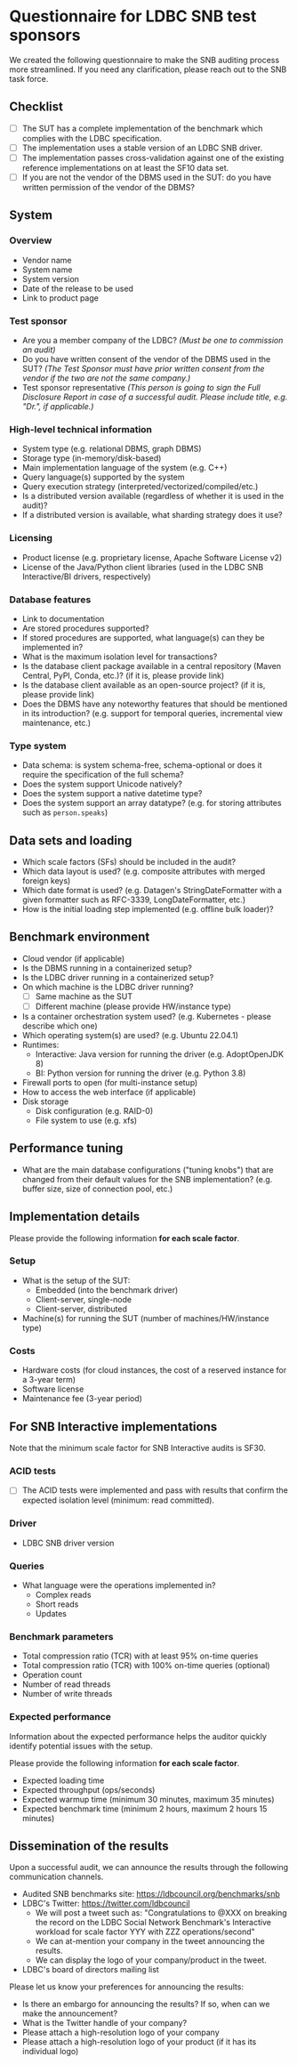 # Questionnaire for LDBC SNB test sponsors

We created the following questionnaire to make the SNB auditing process more streamlined. If you need any clarification, please reach out to the SNB task force.

## Checklist

- [ ] The SUT has a complete implementation of the benchmark which complies with the LDBC specification.
- [ ] The implementation uses a stable version of an LDBC SNB driver.
- [ ] The implementation passes cross-validation against one of the existing reference implementations on at least the SF10 data set.
- [ ] If you are not the vendor of the DBMS used in the SUT: do you have written permission of the vendor of the DBMS?

## System

### Overview

- Vendor name
- System name
- System version
- Date of the release to be used
- Link to product page

### Test sponsor

- Are you a member company of the LDBC? _(Must be one to commission an audit)_
- Do you have written consent of the vendor of the DBMS used in the SUT? _(The Test Sponsor must have prior written consent from the vendor if the two are not the same company.)_
- Test sponsor representative _(This person is going to sign the Full Disclosure Report in case of a successful audit. Please include title, e.g. "Dr.", if applicable.)_

### High-level technical information

- System type (e.g. relational DBMS, graph DBMS)
- Storage type (in-memory/disk-based)
- Main implementation language of the system (e.g. C++)
- Query language(s) supported by the system
- Query execution strategy (interpreted/vectorized/compiled/etc.)
- Is a distributed version available (regardless of whether it is used in the audit)?
- If a distributed version is available, what sharding strategy does it use?

### Licensing

- Product license (e.g. proprietary license, Apache Software License v2)
- License of the Java/Python client libraries (used in the LDBC SNB Interactive/BI drivers, respectively)

### Database features

- Link to documentation
- Are stored procedures supported?
- If stored procedures are supported, what language(s) can they be implemented in?
- What is the maximum isolation level for transactions?
- Is the database client package available in a central repository (Maven Central, PyPI, Conda, etc.)? (if it is, please provide link)
- Is the database client available as an open-source project? (if it is, please provide link)
- Does the DBMS have any noteworthy features that should be mentioned in its introduction? (e.g. support for temporal queries, incremental view maintenance, etc.)

### Type system

- Data schema: is system schema-free, schema-optional or does it require the specification of the full schema?
- Does the system support Unicode natively?
- Does the system support a native datetime type?
- Does the system support an array datatype? (e.g. for storing attributes such as `person.speaks`)

## Data sets and loading

- Which scale factors (SFs) should be included in the audit?
- Which data layout is used? (e.g. composite attributes with merged foreign keys)
- Which date format is used? (e.g. Datagen's StringDateFormatter with a given formatter such as RFC-3339, LongDateFormatter, etc.)
- How is the initial loading step implemented (e.g. offline bulk loader)?

## Benchmark environment

- Cloud vendor (if applicable)
- Is the DBMS running in a containerized setup?
- Is the LDBC driver running in a containerized setup?
- On which machine is the LDBC driver running?
  - [ ] Same machine as the SUT
  - [ ] Different machine (please provide HW/instance type)
- Is a container orchestration system used? (e.g. Kubernetes - please describe which one)
- Which operating system(s) are used? (e.g. Ubuntu 22.04.1)
- Runtimes:
  - Interactive: Java version for running the driver (e.g. AdoptOpenJDK 8)
  - BI: Python version for running the driver (e.g. Python 3.8)
- Firewall ports to open (for multi-instance setup)
- How to access the web interface (if applicable)
- Disk storage
  - Disk configuration (e.g. RAID-0)
  - File system to use (e.g. xfs)

## Performance tuning

- What are the main database configurations ("tuning knobs") that are changed from their default values for the SNB implementation? (e.g. buffer size, size of connection pool, etc.)

## Implementation details

Please provide the following information **for each scale factor**.

### Setup

- What is the setup of the SUT:
  - Embedded (into the benchmark driver)
  - Client-server, single-node
  - Client-server, distributed
- Machine(s) for running the SUT (number of machines/HW/instance type)

### Costs

- Hardware costs (for cloud instances, the cost of a reserved instance for a 3-year term)
- Software license
- Maintenance fee (3-year period)

## For SNB Interactive implementations

Note that the minimum scale factor for SNB Interactive audits is SF30.

### ACID tests

- [ ] The ACID tests were implemented and pass with results that confirm the expected isolation level (minimum: read committed).

### Driver

- LDBC SNB driver version

### Queries

- What language were the operations implemented in?
  - Complex reads
  - Short reads
  - Updates

### Benchmark parameters

- Total compression ratio (TCR) with at least 95% on-time queries
- Total compression ratio (TCR) with 100% on-time queries (optional)
- Operation count
- Number of read threads
- Number of write threads

### Expected performance

Information about the expected performance helps the auditor quickly identify potential issues with the setup.

Please provide the following information **for each scale factor**.

- Expected loading time
- Expected throughput (ops/seconds)
- Expected warmup time (minimum 30 minutes, maximum 35 minutes)
- Expected benchmark time (minimum 2 hours, maximum 2 hours 15 minutes)

## Dissemination of the results

Upon a successful audit, we can announce the results through the following communication channels.

- Audited SNB benchmarks site: <https://ldbcouncil.org/benchmarks/snb>
- LDBC's Twitter: <https://twitter.com/ldbcouncil>
  - We will post a tweet such as: "Congratulations to @XXX on breaking the record on the LDBC Social Network Benchmark's Interactive workload for scale factor YYY with ZZZ operations/second"
  - We can at-mention your company in the tweet announcing the results.
  - We can display the logo of your company/product in the tweet.
- LDBC's board of directors mailing list

Please let us know your preferences for announcing the results:

- Is there an embargo for announcing the results? If so, when can we make the announcement?
- What is the Twitter handle of your company?
- Please attach a high-resolution logo of your company
- Please attach a high-resolution logo of your product (if it has its individual logo)
